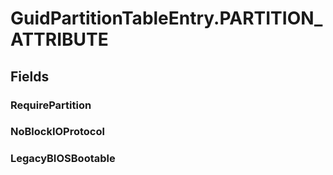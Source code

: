 ﻿


# GuidPartitionTableEntry.PARTITION_ATTRIBUTE

## Fields

### RequirePartition

### NoBlockIOProtocol

### LegacyBIOSBootable

